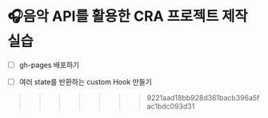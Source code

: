 # 🎧음악 API를 활용한 CRA 프로젝트 제작 실습

- [ ] gh-pages 배포하기

- [ ] 여러 state를 반환하는 custom Hook 만들기
>>>>>>> 9221aad18bb928d361bacb396a5fac1bdc093d31
